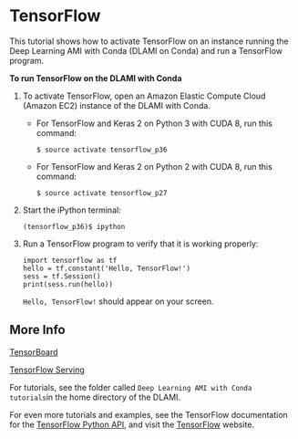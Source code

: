 # TensorFlow<a name="tutorial-tensorflow"></a>

This tutorial shows how to activate TensorFlow on an instance running the Deep Learning AMI with Conda \(DLAMI on Conda\) and run a TensorFlow program\.

**To run TensorFlow on the DLAMI with Conda**

1. To activate TensorFlow, open an Amazon Elastic Compute Cloud \(Amazon EC2\) instance of the DLAMI with Conda\.
   + For TensorFlow and Keras 2 on Python 3 with CUDA 8, run this command:

     ```
     $ source activate tensorflow_p36
     ```
   + For TensorFlow and Keras 2 on Python 2 with CUDA 8, run this command:

     ```
     $ source activate tensorflow_p27
     ```

1. Start the iPython terminal:

   ```
   (tensorflow_p36)$ ipython
   ```

1. Run a TensorFlow program to verify that it is working properly:

   ```
   import tensorflow as tf
   hello = tf.constant('Hello, TensorFlow!')
   sess = tf.Session()
   print(sess.run(hello))
   ```

   `Hello, TensorFlow!` should appear on your screen\.

## More Info<a name="tutorial-tensorflow-project"></a>

[TensorBoard](tutorial-tensorboard.md)

[TensorFlow Serving](tutorial-tfserving.md)

For tutorials, see the folder called `Deep Learning AMI with Conda tutorials`in the home directory of the DLAMI\. 

For even more tutorials and examples, see the TensorFlow documentation for the [TensorFlow Python API](https://www.tensorflow.org/api_docs/python/), and visit the [TensorFlow](https://www.tensorflow.org) website\.